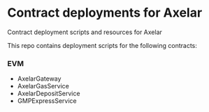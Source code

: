 # Contract deployments for Axelar

Contract deployment scripts and resources for Axelar

This repo contains deployment scripts for the following contracts:

### EVM

- AxelarGateway
- AxelarGasService
- AxelarDepositService
- GMPExpressService
